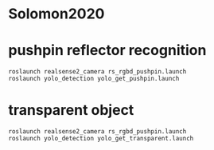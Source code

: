 # Solomon2020

# pushpin reflector recognition
```
roslaunch realsense2_camera rs_rgbd_pushpin.launch
roslaunch yolo_detection yolo_get_pushpin.launch
```
# transparent object 
```
roslaunch realsense2_camera rs_rgbd_pushpin.launch
roslaunch yolo_detection yolo_get_transparent.launch
```
